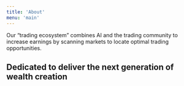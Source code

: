 ```yaml
---
title: 'About'
menu: 'main'
---
```


Our “trading ecosystem” combines AI and the trading community to increase earnings by scanning markets to locate optimal trading opportunities.

## Dedicated to deliver the next generation of wealth creation

